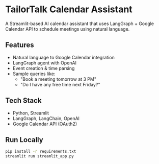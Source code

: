 # TailorTalk Calendar Assistant

A Streamlit-based AI calendar assistant that uses LangGraph + Google Calendar API to schedule meetings using natural language.

## Features

- Natural language to Google Calendar integration
- LangGraph agent with OpenAI
- Event creation & time parsing
- Sample queries like:
  - "Book a meeting tomorrow at 3 PM"
  - "Do I have any free time next Friday?"

## Tech Stack

- Python, Streamlit
- LangGraph, LangChain, OpenAI
- Google Calendar API (OAuth2)

## Run Locally

```bash
pip install -r requirements.txt
streamlit run streamlit_app.py
